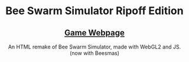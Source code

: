 <div align="center">

# Bee Swarm Simulator Ripoff Edition

## [Game Webpage](https://v4zxx.github.io/bss)

An HTML remake of Bee Swarm Simulator, made with WebGL2 and JS. (now with Beesmas)

</div>
